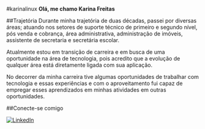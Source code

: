 #karinalinux
 **Olá, me chamo Karina Freitas**

##Trajetória
Durante minha trajetória de duas décadas, passei por diversas áreas; atuando nos setores de suporte técnico de primeiro e segundo nível, pós venda e cobrança, área administrativa, administração de imóveis, assistente de secretaria e secretária escolar.

Atualmente estou em transição de carreira e em busca de uma oportunidade na área de tecnologia, pois acredito que a evolução de qualquer área está diretamente ligada com sua aplicação.

No decorrer da minha carreira tive algumas oportunidades de trabalhar com tecnologia e essas experiências e com o aproveitamento fui capaz de empregar  esses aprendizados em minhas atividades em outras oportunidades.

##Conecte-se comigo

[![LinkedIn](https://img.shields.io/badge/LinkedIn-0077B5?style=for-the-badge&logo=linkedin&logoColor=white)](https://www.linkedin.com/in/kfreitas-sampaio/)


